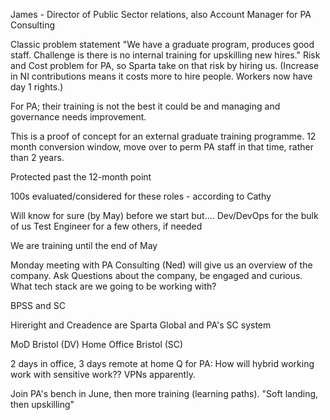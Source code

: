 James - Director of Public Sector relations, also Account Manager for PA Consulting


Classic problem statement "We have a graduate program, produces good staff. Challenge is there is no internal training for upskilling new hires." 
Risk and Cost problem for PA, so Sparta take on that risk by hiring us. (Increase in NI contributions means it costs more to hire people. Workers now have day 1 rights.)

For PA; their training is not the best it could be and managing and governance needs improvement. 

This is a proof of concept for an external graduate training programme. 12 month conversion window, move over to perm PA staff in that time, rather than 2 years.

Protected past the 12-month point

100s evaluated/considered for these roles - according to Cathy

Will know for sure (by May) before we start but....
	Dev/DevOps for the bulk of us
	Test Engineer for a few others, if needed


We are training until the end of May

Monday meeting with PA Consulting (Ned) will give us an overview of the company. 
	Ask Questions about the company, be engaged and curious.
		What tech stack are we going to be working with?
		

BPSS and SC

Hireright and Creadence are Sparta Global and PA's SC system 

MoD Bristol (DV)
Home Office Bristol (SC)

2 days in office, 3 days remote at home
Q for PA: How will hybrid working work with sensitive work?? VPNs apparently.


Join PA's bench in June, then more training (learning paths). "Soft landing, then upskilling"


